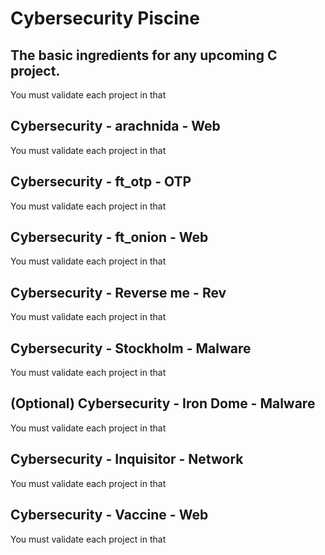 # Cybersecurity Piscine

## The basic ingredients for any upcoming C project.

You must validate each project in that

## Cybersecurity - arachnida - Web

You must validate each project in that

## Cybersecurity - ft_otp - OTP

You must validate each project in that

## Cybersecurity - ft_onion - Web

You must validate each project in that

## Cybersecurity - Reverse me - Rev

You must validate each project in that

## Cybersecurity - Stockholm - Malware

You must validate each project in that

## (Optional) Cybersecurity - Iron Dome - Malware

You must validate each project in that

## Cybersecurity - Inquisitor - Network

You must validate each project in that

## Cybersecurity - Vaccine - Web

You must validate each project in that
